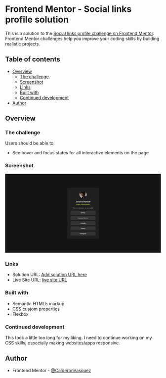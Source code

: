 # Frontend Mentor - Social links profile solution

This is a solution to the [Social links profile challenge on Frontend Mentor](https://www.frontendmentor.io/challenges/social-links-profile-UG32l9m6dQ). Frontend Mentor challenges help you improve your coding skills by building realistic projects.

## Table of contents

- [Overview](#overview)
  - [The challenge](#the-challenge)
  - [Screenshot](#screenshot)
  - [Links](#links)
  - [Built with](#built-with)
  - [Continued development](#continued-development)
- [Author](#author)

## Overview

### The challenge

Users should be able to:

- See hover and focus states for all interactive elements on the page

### Screenshot

![Desktop](./assets/images/Social%20links%20profile.png)

### Links

- Solution URL: [Add solution URL here](https://your-solution-url.com)
- Live Site URL: [live site URL](https://smls-profile.netlify.app/)

### Built with

- Semantic HTML5 markup
- CSS custom properties
- Flexbox

### Continued development

This took a little too long for my liking. I need to continue working on my CSS skills, especially making websites/apps responsive.

## Author

- Frontend Mentor - [@CalderonVasquez](https://www.frontendmentor.io/profile/CalderonVasquez)
